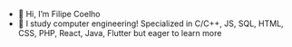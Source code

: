 - 👋 Hi, I’m Filipe Coelho
- 👀 I study computer engineering! Specialized in C/C++, JS, SQL, HTML, CSS, PHP, React,  Java, Flutter but eager to learn more

<!---
Filipecoelho999/Filipecoelho999 is a ✨ special ✨ repository because its `README.md` (this file) appears on your GitHub profile.
You can click the Preview link to take a look at your changes.
--->
